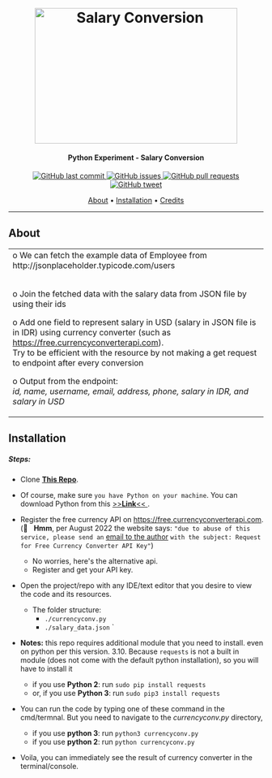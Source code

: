 <h1 align="center">
  <br>
  <a href="https://github.com/haidargit/Python_Experiment-Salary_Conversion"><img src="https://images.unsplash.com/photo-1534951009808-766178b47a4f?ixlib=rb-1.2.1&ixid=MnwxMjA3fDB8MHxwaG90by1wYWdlfHx8fGVufDB8fHx8&auto=format&fit=crop&w=1470&q=80" alt="Salary Conversion" style="width:400px;height:266.67px;"></a>
</h1>
<h4 align="center">Python Experiment - Salary Conversion</h4>
<p align="center">
    <a href="https://github.com/haidargit/Python_Experiment-Salary_Conversion/commits/main">
    <img src="https://img.shields.io/github/last-commit/haidargit/Python_Experiment-Salary_Conversion.svg?style=flat-square&logo=github&logoColor=white"
         alt="GitHub last commit">
    <a href="https://github.com/haidargit/Python_Experiment-Salary_Conversion/issues">
    <img src="https://img.shields.io/github/issues-raw/haidargit/Python_Experiment-Salary_Conversion.svg?style=flat-square&logo=github&logoColor=white"
         alt="GitHub issues">
    <a href="https://github.com/haidargit/Python_Experiment-Salary_Conversion/pulls">
    <img src="https://img.shields.io/github/issues-pr-raw/haidargit/Python_Experiment-Salary_Conversion.svg?style=flat-square&logo=github&logoColor=white"
         alt="GitHub pull requests">
    <a href="https://twitter.com/intent/tweet?text=Try this Salary Conversion:&url=https%3A%2F%2Fgithub.com%2Fhaidargit%2FPython_Experiment-Salary_Conversion">
    <img src="https://img.shields.io/twitter/url/https/github.com/haidargit/Python_Experiment-Salary_Conversion.svg?style=flat-square&logo=twitter"
         alt="GitHub tweet">
</p>
<p align="center">
  <a href="#about">About</a> •
  <a href="#installation">Installation</a> •
  <a href="#credits">Credits</a> 
</p>

---

## About

<table>
<tr>
<td>
o We can fetch the example data of Employee from http://jsonplaceholder.typicode.com/users

<br />o Join the fetched data with the salary data from JSON file by using their ids  

o Add one field to represent salary in USD (salary in JSON file is in IDR) using currency converter (such as https://free.currencyconverterapi.com).  
Try to be efficient with the resource by not making a get request to endpoint after every conversion  

o Output from the endpoint:  
_id, name, username, email, address, phone, salary in IDR, and salary in USD_
</td>
</tr>
</table>

## Installation

##### Steps:
* Clone **[This Repo](https://github.com/haidargit/Python_Experiment-Salary_Conversion.git)**.

* Of course, make sure `you have Python on your machine`. You can download Python from this <a href="https://www.python.org/" target="_blank"> >>**Link**<< </a>.

* Register the free currency API on https://free.currencyconverterapi.com.  
  (🤔 &nbsp; **Hmm**, per August 2022 the website says: `"due to abuse of this service, please send an` [email to the author](https://www.currencyconverterapi.com/contact) `with the subject: Request for Free Currency Converter API Key"`)
  * No worries, here's the alternative api.
  * Register and get your API key.

* Open the project/repo with any IDE/text editor that you desire to view the code and its resources.
  * The folder structure:
    * `./currencyconv.py`
    * `./salary_data.json`
`
* **Notes:** this repo requires additional module that you need to install. even on python per this version. 3.10. Because `requests` is not a built in module (does not come with the default python installation), so you will have to install it
  * if you use **Python 2**: run `sudo pip install requests`
  * or, if you use **Python 3**: run `sudo pip3 install requests`
  
* You can run the code by typing one of these command in the cmd/termnal. But you need to navigate to the _currencyconv.py_ directory,
  * if you use **python 3**: run `python3 currencyconv.py`
  * if you use **python 2**: run `python currencyconv.py`

* Voila, you can immediately see the result of currency converter in the terminal/console.